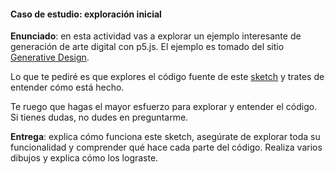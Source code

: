 #### Caso de estudio: exploración inicial

**Enunciado**: en esta actividad vas a explorar un ejemplo interesante de generación de arte digital con p5.js. 
El ejemplo es tomado del sitio [Generative Design](http://www.generative-gestaltung.de/2/).

Lo que te pediré es que explores el código fuente de este [sketch](https://editor.p5js.org/juanferfranco/sketches/qZLVPNAHJ) y trates de entender cómo está hecho.

Te ruego que hagas el mayor esfuerzo para explorar y entender el código. Si tienes dudas, no dudes en preguntarme.

**Entrega**: explica cómo funciona este sketch, asegúrate de explorar toda su funcionalidad y comprender 
qué hace cada parte del código. Realiza varios dibujos y explica cómo los lograste.